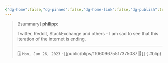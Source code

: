 ```yaml
---
{"dg-home":false,"dg-pinned":false,"dg-home-link":false,"dg-publish":true,"type":"blip","disabled rules":["yaml-title","yaml-title-alias","file-name-heading"],"title":"philipp on mastodon @ 2023-06-26","created-date":"2023-06-26T08:55:06","id":110609675517375090,"updated-date":"2025-05-02T08:50:43","dg-path":"blips/110609675517375087.md","permalink":"/blips/110609675517375087/","dgPassFrontmatter":true}
---
```


> [!summary] **philipp**:
>
> Twitter, Reddit, StackExchange and others - I am sad to see that this iteration of the internet is ending.
> - - -
>
> 🗓️ `Mon, Jun 26, 2023` · [[public/blips/110609675517375087\|🔗]]
{ #blip}


